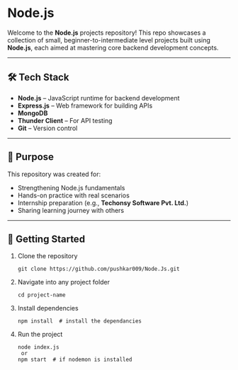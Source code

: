 # Node.js

Welcome to the **Node.js** projects repository! This repo showcases a collection of small, beginner-to-intermediate level projects built using **Node.js**, each aimed at mastering core backend development concepts.

---

## 🛠️ Tech Stack

- **Node.js** – JavaScript runtime for backend development  
- **Express.js** – Web framework for building APIs  
- **MongoDB**   
- **Thunder Client** – For API testing  
- **Git** – Version control

---

## 🎯 Purpose

This repository was created for:

- Strengthening Node.js fundamentals  
- Hands-on practice with real scenarios  
- Internship preparation (e.g., **Techonsy Software Pvt. Ltd.**)  
- Sharing learning journey with others

---

## 🚀 Getting Started

1. Clone the repository  
   ```
   git clone https://github.com/pushkar009/Node.Js.git
   ```

2. Navigate into any project folder  
   ```
   cd project-name
   ```

4. Install dependencies
   ```
   npm install  # install the dependancies
   ```
5. Run the project
   ```
   node index.js
    or 
   npm start  # if nodemon is installed
   ```
